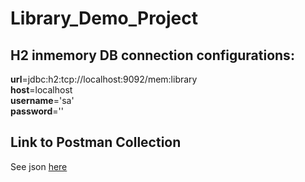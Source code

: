 # Library_Demo_Project

## H2 inmemory DB connection configurations:

<b>url</b>=jdbc:h2:tcp://localhost:9092/mem:library <br>
<b>host</b>=localhost <br>
<b>username</b>='sa' <br>
<b>password</b>='' <br>

## Link to Postman Collection

See json [here](postman/library-luxoft.postman_collection.json)
